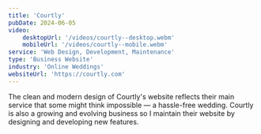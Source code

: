 ```yaml
---
title: 'Courtly'
pubDate: 2024-06-05
video:
    desktopUrl: '/videos/courtly--desktop.webm'
    mobileUrl: '/videos/courtly--mobile.webm'
service: 'Web Design, Development, Maintenance'
type: 'Business Website'
industry: 'Online Weddings'
websiteUrl: 'https://courtly.com'
---
```


The clean and modern design of Courtly's website reflects their main service that some might think impossible — a hassle-free wedding. Courtly is also a growing and evolving business so I maintain their website by designing and developing new features.    
